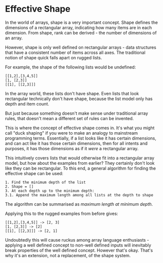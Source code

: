 # Effective Shape

In the world of arrays, shape is a very important concept. Shape defines the dimensions of a rectangular array, indicating how many items are in each dimension. From shape, rank can be derived - the number of dimensions of an array. 

However, shape is only well defined on rectangular arrays - data structures that have a consistent number of items across all axes. The traditional notion of shape quick falls apart on rugged lists. 

For example, the shape of the following lists would be undefined:

```
[[1,2],[3,4,5]]
[1, [2,3]]
[[1], [[2,3]]]
```

In the array world, these lists don't have shape. Even lists that look rectangular technically don't have shape, because the list model only has depth and item count. 

But just because something doesn't make sense under traditional array rules, that doesn't mean a different set of rules can be invented. 

This is where the concept of effective shape comes in. It's what you might call "duck shaping" if you were to make an analogy to mainstream programming terms. Essentially, if a list looks like it has certain dimensions, and can act like it has those certain dimensions, then for all intents and purposes, it has those dimensions as if it _were_ a rectangular array. 

This intuitively covers lists that would otherwise fit into a rectangular array model, but how about the examples from earlier? They certainly don't look like they can be rectangular. To this end, a general algorithm for finding the effective shape can be used:

```
1. Find the minimum depth of the list
2. Shape = []
3. At each depth up to the minimum depth:
3.1. Append the maximum length among all lists at the depth to shape
```

The algorithm can be summarised as _maximum length at minimum depth_.

Applying this to the rugged examples from before gives:

```
[[1,2],[3,4,5]] -> [2, 3]
[1, [2,3]] -> [2]
[[1], [[2,3]]] -> [2, 1]
```

Undoubtedly this will cause ruckus among array language enthusiasts - applying a well defined concept to non-well defined inputs will inevitably break properties of the well defined concept. However that's okay. That's why it's an extension, not a replacement, of the shape system. 

